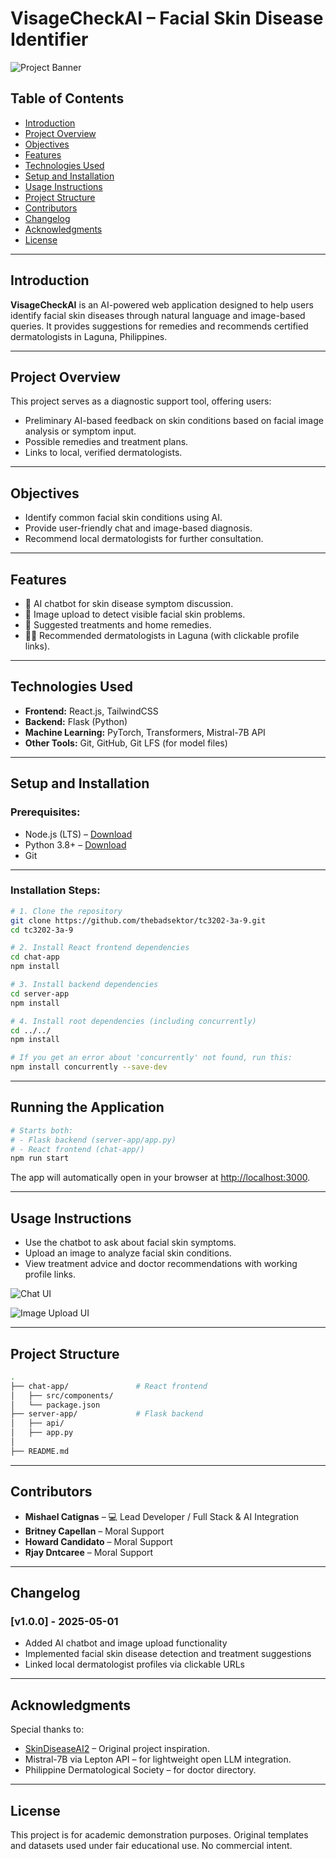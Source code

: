 # VisageCheckAI – Facial Skin Disease Identifier

![Project Banner](https://github.com/user-attachments/assets/ed6fbb89-02c2-4b7a-a661-1586c8df3c01)


## Table of Contents
- [Introduction](#introduction)
- [Project Overview](#project-overview)
- [Objectives](#objectives)
- [Features](#features)
- [Technologies Used](#technologies-used)
- [Setup and Installation](#setup-and-installation)
- [Usage Instructions](#usage-instructions)
- [Project Structure](#project-structure)
- [Contributors](#contributors)
- [Changelog](#changelog)
- [Acknowledgments](#acknowledgments)
- [License](#license)

---

## Introduction
**VisageCheckAI** is an AI-powered web application designed to help users identify facial skin diseases through natural language and image-based queries. It provides suggestions for remedies and recommends certified dermatologists in Laguna, Philippines.

---

## Project Overview
This project serves as a diagnostic support tool, offering users:
- Preliminary AI-based feedback on skin conditions based on facial image analysis or symptom input.
- Possible remedies and treatment plans.
- Links to local, verified dermatologists.

---

## Objectives
- Identify common facial skin conditions using AI.
- Provide user-friendly chat and image-based diagnosis.
- Recommend local dermatologists for further consultation.

---

## Features
- 🧠 AI chatbot for skin disease symptom discussion.
- 📸 Image upload to detect visible facial skin problems.
- 💊 Suggested treatments and home remedies.
- 👨‍⚕️ Recommended dermatologists in Laguna (with clickable profile links).

---

## Technologies Used
- **Frontend:** React.js, TailwindCSS
- **Backend:** Flask (Python)
- **Machine Learning:** PyTorch, Transformers, Mistral-7B API
- **Other Tools:** Git, GitHub, Git LFS (for model files)

---

## Setup and Installation

### Prerequisites:
- Node.js (LTS) – [Download](https://nodejs.org/)
- Python 3.8+ – [Download](https://www.python.org/)
- Git

---

### Installation Steps:

```bash
# 1. Clone the repository
git clone https://github.com/thebadsektor/tc3202-3a-9.git
cd tc3202-3a-9

# 2. Install React frontend dependencies
cd chat-app
npm install

# 3. Install backend dependencies 
cd server-app
npm install

# 4. Install root dependencies (including concurrently)
cd ../../
npm install

# If you get an error about 'concurrently' not found, run this:
npm install concurrently --save-dev
```

---

## Running the Application

```bash
# Starts both:
# - Flask backend (server-app/app.py)
# - React frontend (chat-app/)
npm run start
```

The app will automatically open in your browser at [http://localhost:3000](http://localhost:3000).

---

## Usage Instructions

- Use the chatbot to ask about facial skin symptoms.
- Upload an image to analyze facial skin conditions.
- View treatment advice and doctor recommendations with working profile links.

![Chat UI](https://github.com/user-attachments/assets/a87b0ab1-f4ff-4125-ab5d-9440533603ed)

![Image Upload UI](https://github.com/user-attachments/assets/3371d4e8-e378-48f5-aff3-81f216415579)

---

## Project Structure

```bash
.
├── chat-app/               # React frontend
│   ├── src/components/
│   └── package.json
├── server-app/             # Flask backend
│   ├── api/
│   ├── app.py
│  
├── README.md
```

---

## Contributors

- **Mishael Catignas** – 💻 Lead Developer / Full Stack & AI Integration  
- **Britney Capellan** – Moral Support 
- **Howard Candidato** – Moral Support
- **Rjay Dntcaree** – Moral Support 

---

## Changelog

### [v1.0.0] - 2025-05-01
- Added AI chatbot and image upload functionality
- Implemented facial skin disease detection and treatment suggestions
- Linked local dermatologist profiles via clickable URLs

---

## Acknowledgments

Special thanks to:
- [SkinDiseaseAI2](https://github.com/TheUnmeshRaj/SkinDiseaseAI2) – Original project inspiration.
- Mistral-7B via Lepton API – for lightweight open LLM integration.
- Philippine Dermatological Society – for doctor directory.

---

## License

This project is for academic demonstration purposes. Original templates and datasets used under fair educational use. No commercial intent.
